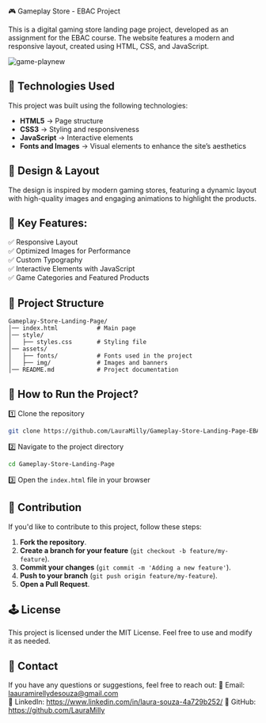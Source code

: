 🎮 Gameplay Store - EBAC Project

This is a digital gaming store landing page project, developed as an assignment for the EBAC course. The website features a modern and responsive layout, created using HTML, CSS, and JavaScript.


![game-playnew](https://github.com/user-attachments/assets/8c9e057b-8040-4544-b2ec-2396e6e96ded)

## 📌 Technologies Used
This project was built using the following technologies:
- **HTML5** → Page structure
- **CSS3** → Styling and responsiveness
- **JavaScript** → Interactive elements
- **Fonts and Images** → Visual elements to enhance the site’s aesthetics

## 🎨 Design & Layout
The design is inspired by modern gaming stores, featuring a dynamic layout with high-quality images and engaging animations to highlight the products.

## 🔹 Key Features:
✅ Responsive Layout  
✅ Optimized Images for Performance  
✅ Custom Typography  
✅ Interactive Elements with JavaScript  
✅ Game Categories and Featured Products  

## 📂 Project Structure
```
Gameplay-Store-Landing-Page/
│── index.html           # Main page
│── style/
│   ├── styles.css       # Styling file
│── assets/
│   ├── fonts/           # Fonts used in the project
│   ├── img/             # Images and banners
│── README.md            # Project documentation
```

## 🔧 How to Run the Project?

1️⃣ Clone the repository
```sh
git clone https://github.com/LauraMilly/Gameplay-Store-Landing-Page-EBACproject.git
```
2️⃣ Navigate to the project directory
```sh
cd Gameplay-Store-Landing-Page
```
3️⃣ Open the `index.html` file in your browser

## 🤝 Contribution
If you'd like to contribute to this project, follow these steps:
1. **Fork the repository**.
2. **Create a branch for your feature** (`git checkout -b feature/my-feature`).
3. **Commit your changes** (`git commit -m 'Adding a new feature'`).
4. **Push to your branch** (`git push origin feature/my-feature`).
5. **Open a Pull Request**.

## 🕹️ License
This project is licensed under the MIT License. Feel free to use and modify it as needed.

## 📩 Contact
If you have any questions or suggestions, feel free to reach out:
📧 Email: laauramirellydesouza@gmail.com  
🔗 LinkedIn: https://www.linkedin.com/in/laura-souza-4a729b252/ 
🐙 GitHub: https://github.com/LauraMilly




